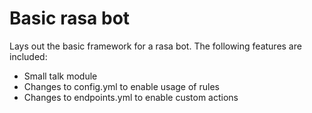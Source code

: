 # Basic rasa bot

Lays out the basic framework for a rasa bot. The following features are included:
* Small talk module
* Changes to config.yml to enable usage of rules
* Changes to endpoints.yml to enable custom actions

